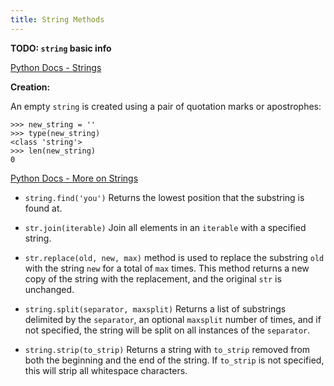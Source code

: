 ```yaml
---
title: String Methods
---
```

**TODO: `string` basic info**

[Python Docs - Strings](https://docs.python.org/3/library/stdtypes.html#strings)

**Creation:**

An empty `string` is created using a pair of quotation marks or apostrophes:
```shell
>>> new_string = ''
>>> type(new_string)
<class 'string'>
>>> len(new_string)
0
```

[Python Docs - More on Strings](https://docs.python.org/3/tutorial/datastructures.html#more-on-strings)

*   `string.find('you')` Returns the lowest position that the substring is found at.

*  `str.join(iterable)` Join all elements in an `iterable` with a specified string.

*   `str.replace(old, new, max)`  method is used to replace the substring `old` with the string `new` for a total of `max` times. This method returns a new copy of the string with the replacement, and the original `str` is unchanged.

*   `string.split(separator, maxsplit)` Returns a list of substrings delimited by the `separator`, an optional `maxsplit` number of times, and if not specified, the string will be split on all instances of the `separator`.

*  `string.strip(to_strip)`  Returns a string with `to_strip` removed from both the beginning and the end of the string. If `to_strip` is not specified, this will strip all whitespace characters.


